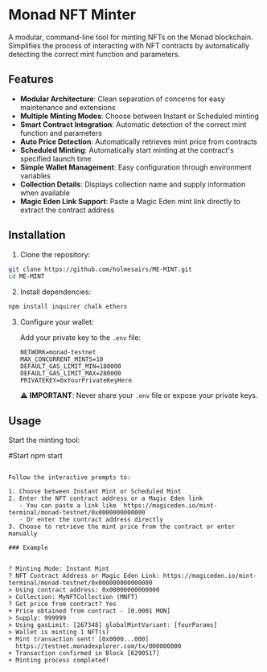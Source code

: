 # Monad NFT Minter

A modular, command-line tool for minting NFTs on the Monad blockchain. Simplifies the process of interacting with NFT contracts by automatically detecting the correct mint function and parameters.

## Features

- **Modular Architecture**: Clean separation of concerns for easy maintenance and extensions
- **Multiple Minting Modes**: Choose between Instant or Scheduled minting
- **Smart Contract Integration**: Automatic detection of the correct mint function and parameters
- **Auto Price Detection**: Automatically retrieves mint price from contracts
- **Scheduled Minting**: Automatically start minting at the contract's specified launch time
- **Simple Wallet Management**: Easy configuration through environment variables
- **Collection Details**: Displays collection name and supply information when available
- **Magic Eden Link Support**: Paste a Magic Eden mint link directly to extract the contract address

## Installation

1. Clone the repository:

```bash
git clone https://github.com/holmesairs/ME-MINT.git
cd ME-MINT
```

2. Install dependencies:

```bash
npm install inquirer chalk ethers
```

3. Configure your wallet:

   Add your private key to the `.env` file:

   ```
   NETWORK=monad-testnet
   MAX_CONCURRENT_MINTS=10
   DEFAULT_GAS_LIMIT_MIN=180000
   DEFAULT_GAS_LIMIT_MAX=280000
   PRIVATEKEY=0xYourPrivateKeyHere
   ```

   ⚠️ **IMPORTANT**: Never share your `.env` file or expose your private keys.

## Usage

Start the minting tool:

#Start
npm start
```

Follow the interactive prompts to:

1. Choose between Instant Mint or Scheduled Mint
2. Enter the NFT contract address or a Magic Eden link
   - You can paste a link like `https://magiceden.io/mint-terminal/monad-testnet/0x0000000000000`
   - Or enter the contract address directly
3. Choose to retrieve the mint price from the contract or enter manually

### Example


? Minting Mode: Instant Mint
? NFT Contract Address or Magic Eden Link: https://magiceden.io/mint-terminal/monad-testnet/0x000000000000000
> Using contract address: 0x00000000000000
> Collection: MyNFTCollection (MNFT)
? Get price from contract? Yes
+ Price obtained from contract - [0.0001 MON]
> Supply: 999999
> Using gasLimit: [267348] globalMintVariant: [fourParams]
> Wallet is minting 1 NFT(s)
+ Mint transaction sent! [0x0000...000]
  https://testnet.monadexplorer.com/tx/000000000
+ Transaction confirmed in Block [6290517]
+ Minting process completed!
